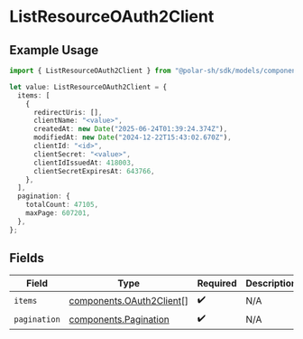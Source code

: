 # ListResourceOAuth2Client

## Example Usage

```typescript
import { ListResourceOAuth2Client } from "@polar-sh/sdk/models/components/listresourceoauth2client.js";

let value: ListResourceOAuth2Client = {
  items: [
    {
      redirectUris: [],
      clientName: "<value>",
      createdAt: new Date("2025-06-24T01:39:24.374Z"),
      modifiedAt: new Date("2024-12-22T15:43:02.670Z"),
      clientId: "<id>",
      clientSecret: "<value>",
      clientIdIssuedAt: 418003,
      clientSecretExpiresAt: 643766,
    },
  ],
  pagination: {
    totalCount: 47105,
    maxPage: 607201,
  },
};
```

## Fields

| Field                                                                | Type                                                                 | Required                                                             | Description                                                          |
| -------------------------------------------------------------------- | -------------------------------------------------------------------- | -------------------------------------------------------------------- | -------------------------------------------------------------------- |
| `items`                                                              | [components.OAuth2Client](../../models/components/oauth2client.md)[] | :heavy_check_mark:                                                   | N/A                                                                  |
| `pagination`                                                         | [components.Pagination](../../models/components/pagination.md)       | :heavy_check_mark:                                                   | N/A                                                                  |